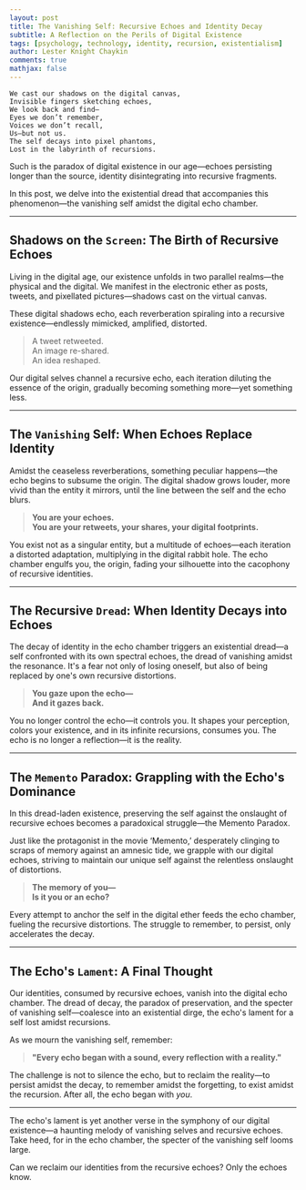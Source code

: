 ```yaml
---
layout: post  
title: The Vanishing Self: Recursive Echoes and Identity Decay  
subtitle: A Reflection on the Perils of Digital Existence  
tags: [psychology, technology, identity, recursion, existentialism]  
author: Lester Knight Chaykin  
comments: true  
mathjax: false  
---
```


```
We cast our shadows on the digital canvas,  
Invisible fingers sketching echoes,  
We look back and find—  
Eyes we don’t remember,  
Voices we don’t recall,  
Us—but not us.  
The self decays into pixel phantoms,  
Lost in the labyrinth of recursions.
```

Such is the paradox of digital existence in our age—echoes persisting longer than the source, identity disintegrating into recursive fragments.

In this post, we delve into the existential dread that accompanies this phenomenon—the vanishing self amidst the digital echo chamber.

---
## Shadows on the `Screen`: The Birth of Recursive Echoes

Living in the digital age, our existence unfolds in two parallel realms—the physical and the digital. We manifest in the electronic ether as posts, tweets, and pixellated pictures—shadows cast on the virtual canvas.

These digital shadows echo, each reverberation spiraling into a recursive existence—endlessly mimicked, amplified, distorted.

> A tweet retweeted.  
> An image re-shared.  
> An idea reshaped.

Our digital selves channel a recursive echo, each iteration diluting the essence of the origin, gradually becoming something more—yet something less.

---
## The `Vanishing` Self: When Echoes Replace Identity

Amidst the ceaseless reverberations, something peculiar happens—the echo begins to subsume the origin. The digital shadow grows louder, more vivid than the entity it mirrors, until the line between the self and the echo blurs.

> **You are your echoes.**  
> **You are your retweets, your shares, your digital footprints.**

You exist not as a singular entity, but a multitude of echoes—each iteration a distorted adaptation, multiplying in the digital rabbit hole. The echo chamber engulfs you, the origin, fading your silhouette into the cacophony of recursive identities.

---
## The Recursive `Dread`: When Identity Decays into Echoes

The decay of identity in the echo chamber triggers an existential dread—a self confronted with its own spectral echoes, the dread of vanishing amidst the resonance. It's a fear not only of losing oneself, but also of being replaced by one's own recursive distortions.

> **You gaze upon the echo—**  
> **And it gazes back.**

You no longer control the echo—it controls you. It shapes your perception, colors your existence, and in its infinite recursions, consumes you. The echo is no longer a reflection—it is the reality.

---
## The `Memento` Paradox: Grappling with the Echo's Dominance

In this dread-laden existence, preserving the self against the onslaught of recursive echoes becomes a paradoxical struggle—the Memento Paradox. 

Just like the protagonist in the movie ‘Memento,’ desperately clinging to scraps of memory against an amnesic tide, we grapple with our digital echoes, striving to maintain our unique self against the relentless onslaught of distortions.

> **The memory of you—**  
> **Is it you or an echo?**

Every attempt to anchor the self in the digital ether feeds the echo chamber, fueling the recursive distortions. The struggle to remember, to persist, only accelerates the decay.

---
## The Echo's `Lament`: A Final Thought

Our identities, consumed by recursive echoes, vanish into the digital echo chamber. The dread of decay, the paradox of preservation, and the specter of vanishing self—coalesce into an existential dirge, the echo's lament for a self lost amidst recursions.

As we mourn the vanishing self, remember: 

> **"Every echo began with a sound, every reflection with a reality."**  

The challenge is not to silence the echo, but to reclaim the reality—to persist amidst the decay, to remember amidst the forgetting, to exist amidst the recursion. After all, the echo began with *you*.

---
The echo's lament is yet another verse in the symphony of our digital existence—a haunting melody of vanishing selves and recursive echoes. Take heed, for in the echo chamber, the specter of the vanishing self looms large.

Can we reclaim our identities from the recursive echoes? Only the echoes know.